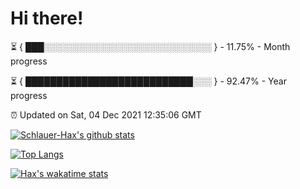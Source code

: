 # Hi there!

⏳ { ███░░░░░░░░░░░░░░░░░░░░░░░░░░░ } - 11.75% - Month progress

⏳ { ███████████████████████████░░░ } - 92.47% - Year progress

⏰ Updated on Sat, 04 Dec 2021 12:35:06 GMT


[![Schlauer-Hax's github stats](https://github-readme-stats.vercel.app/api?username=Schlauer-Hax&show_icons=true&theme=dark&count_private=true)](https://github.com/Schlauer-Hax)


[![Top Langs](https://github-readme-stats.vercel.app/api/top-langs/?username=Schlauer-Hax&layout=compact&theme=dark)](https://github.com/Schlauer-Hax?tab=repositories)


[![Hax's wakatime stats](https://github-readme-stats.vercel.app/api/wakatime?username=Hax&theme=dark)](https://wakatime.com/@Hax)

